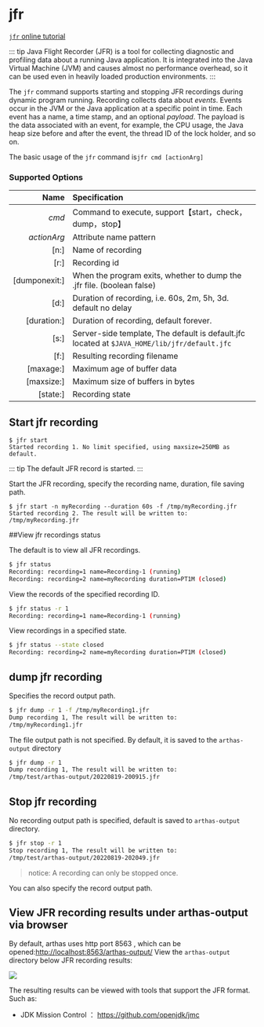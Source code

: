 # jfr

[`jfr` online tutorial](https://arthas.aliyun.com/doc/arthas-tutorials.html?language=en&id=command-jfr)

::: tip
Java Flight Recorder (JFR) is a tool for collecting diagnostic and profiling data about a running Java application. It is integrated into the Java Virtual Machine (JVM) and causes almost no performance overhead, so it can be used even in heavily loaded production environments.
:::

The `jfr`  command supports starting and stopping  JFR recordings during dynamic program running. Recording collects data about *events*. Events occur in the JVM or the Java application at a specific point in time. Each event has a name, a time stamp, and an optional *payload*. The payload is the data associated with an event, for example, the CPU usage, the Java heap size before and after the event, the thread ID of the lock holder, and so on.

The basic usage of the `jfr` command is`jfr cmd [actionArg]`

### Supported Options

|          Name | Specification                                                |
| ------------: | :----------------------------------------------------------- |
|         _cmd_ | Command to execute, support【start，check，dump，stop】      |
|   _actionArg_ | Attribute name pattern                                       |
|          [n:] | Name of recording                                            |
|          [r:] | Recording id                                                 |
| [dumponexit:] | When the program exits, whether to dump the .jfr file. (boolean   false) |
|          [d:] | Duration of recording, i.e. 60s, 2m, 5h, 3d. default no delay |
|   [duration:] | Duration of recording, default forever.                      |
|          [s:] | Server-side template, The default is default.jfc located at `$JAVA_HOME/lib/jfr/default.jfc` |
|          [f:] | Resulting recording filename                                 |
|     [maxage:] | Maximum age of buffer data                                   |
|    [maxsize:] | Maximum size of buffers in bytes                             |
|      [state:] | Recording state                                              |

## Start jfr recording

```
$ jfr start
Started recording 1. No limit specified, using maxsize=250MB as default.
```

::: tip
The default JFR record is started.
:::

Start the JFR recording, specify the recording name, duration, file saving path.

```
$ jfr start -n myRecording --duration 60s -f /tmp/myRecording.jfr
Started recording 2. The result will be written to:
/tmp/myRecording.jfr
```

##View jfr recordings status

The default is to view all JFR recordings.

```bash
$ jfr status
Recording: recording=1 name=Recording-1 (running)
Recording: recording=2 name=myRecording duration=PT1M (closed)
```

View the records of the specified recording ID.

```bash
$ jfr status -r 1
Recording: recording=1 name=Recording-1 (running)
```

View recordings in a specified state.

```bash
$ jfr status --state closed
Recording: recording=2 name=myRecording duration=PT1M (closed)
```

## dump jfr recording

Specifies the record output path.

```bash
$ jfr dump -r 1 -f /tmp/myRecording1.jfr
Dump recording 1, The result will be written to:
/tmp/myRecording1.jfr
```

The file output path is not specified. By default, it is saved to the `arthas-output` directory

```bash
$ jfr dump -r 1
Dump recording 1, The result will be written to:
/tmp/test/arthas-output/20220819-200915.jfr
```

## Stop jfr recording

No recording output path is specified, default is saved to `arthas-output` directory.

```bash
$ jfr stop -r 1
Stop recording 1, The result will be written to:
/tmp/test/arthas-output/20220819-202049.jfr
```

> notice: A recording can only be stopped once.

You can also specify the record output path.

## View JFR recording results under arthas-output via browser

By default, arthas uses http port 8563 , which can be opened:[http://localhost:8563/arthas-output/](http://localhost:8563/arthas-output/)  View the `arthas-output` directory below JFR recording results:

![](https://arthas.aliyun.com/doc/_images/arthas-output-recording.png)


The resulting results can be viewed with tools that support the JFR format. Such as:

- JDK Mission Control ： https://github.com/openjdk/jmc
